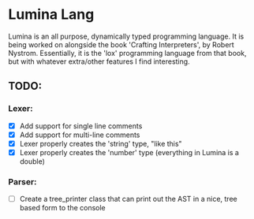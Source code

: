 # Lumina Lang

Lumina is an all purpose, dynamically typed programming language.  It is being worked on alongside the book 'Crafting Interpreters', by Robert Nystrom.
Essentially, it is the 'lox' programming language from that book, but with whatever extra/other features I find interesting. 

## TODO:
### Lexer:
- [x] Add support for single line comments
- [x] Add support for multi-line comments
- [x] Lexer properly creates the 'string' type, "like this"
- [x] Lexer properly creates the 'number' type (everything in Lumina is a double)

### Parser:
- [ ] Create a tree_printer class that can print out the AST in a nice, tree based form to the console
